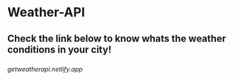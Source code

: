 # Weather-API
###
## Check the link below to know whats the weather conditions in your city!
###
_getweatherapi.netlify.app_
